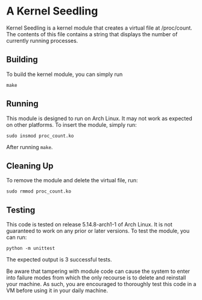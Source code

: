 # A Kernel Seedling

Kernel Seedling is a kernel module that creates a virtual file at /proc/count.
The contents of this file contains a string that displays the
number of currently running processes.

## Building

To build the kernel module, you can simply run

```
make
```

## Running

This module is designed to run on Arch Linux. It may not work
as expected on other platforms. To insert the module, simply
run:

```
sudo insmod proc_count.ko
```

After running `make`.

## Cleaning Up

To remove the module and delete the virtual file, run:

```
sudo rmmod proc_count.ko
```

## Testing

This code is tested on release 5.14.8-arch1-1 of Arch Linux.
It is not guaranteed to work on any prior or later versions.
To test the module, you can run:

```
python -m unittest
```

The expected output is 3 successful tests.

Be aware that tampering with module code can cause the system to enter
into failure modes from which the only recourse is to delete and reinstall
your machine. As such, you are encouraged to thoroughly test this code
in a VM before using it in your daily machine.

